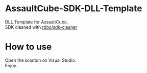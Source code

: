 # AssaultCube-SDK-DLL-Template
DLL Template for AssaultCube.  
SDK cleaned with <a href="https://github.com/rdbo/sdk-cleaner">rdbo/sdk-cleaner</a>  
  
# How to use
Open the solution on Visual Studio.  
Enjoy.  
